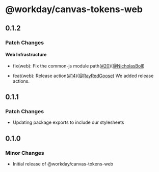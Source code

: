 # @workday/canvas-tokens-web

## 0.1.2

### Patch Changes

#### Web Infrastructure

- fix(web): Fix the common-js module
  path([#20](https://github.com/RayRedGoose/canvas-tokens/pull/20))([@NicholasBoll](https://github.com/NicholasBoll))

- feat(web): Release
  action([#14](https://github.com/RayRedGoose/canvas-tokens/pull/14))([@RayRedGoose](https://github.com/RayRedGoose))
  We added release actions.

## 0.1.1

### Patch Changes

- Updating package exports to include our stylesheets

## 0.1.0

### Minor Changes

- Initial release of @workday/canvas-tokens-web
